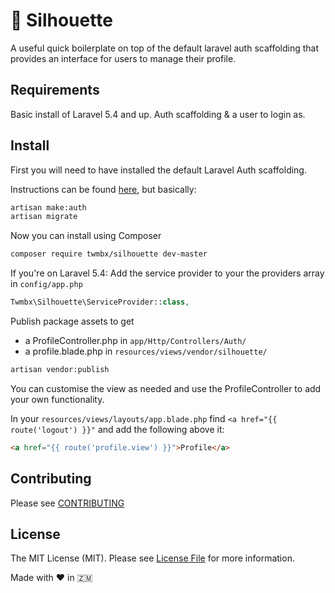 # :bust_in_silhouette: Silhouette

 A useful quick boilerplate on top of the default laravel auth scaffolding that provides an interface for users to manage their profile.

## Requirements
Basic install of Laravel 5.4 and up.
Auth scaffolding & a user to login as.

## Install
First you will need to have installed the default Laravel Auth scaffolding.

Instructions can be found [here](https://laravel.com/docs/5.4/authentication#authentication-quickstart), but basically:
``` bash
artisan make:auth
artisan migrate
```

Now you can install using Composer
``` bash
composer require twmbx/silhouette dev-master
```

If you're on Laravel 5.4:
Add the service provider to your the providers array in `config/app.php`
``` php
Twmbx\Silhouette\ServiceProvider::class,
```

Publish package assets to get
 - a ProfileController.php in `app/Http/Controllers/Auth/`
 - a profile.blade.php in `resources/views/vendor/silhouette/`
``` bash
artisan vendor:publish
```
You can customise the view as needed and use the ProfileController to add your own functionality.


In your `resources/views/layouts/app.blade.php` find  `<a href="{{ route('logout') }}"` and add the following above it:
``` html
<a href="{{ route('profile.view') }}">Profile</a>
```

## Contributing

Please see [CONTRIBUTING](CONTRIBUTING.md)

## License

The MIT License (MIT). Please see [License File](LICENSE.md) for more information.

[link-packagist]: https://packagist.org/packages//
[link-author]: https://github.com/twmbx

Made with :heart: in :zambia:
